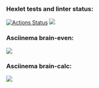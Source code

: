 ### Hexlet tests and linter status:
[![Actions Status](https://github.com/KristinaDegtereva/frontend-project-44/workflows/hexlet-check/badge.svg)](https://github.com/KristinaDegtereva/frontend-project-44/actions)
<a href="https://codeclimate.com/github/KristinaDegtereva/frontend-project-44/maintainability"><img src="https://api.codeclimate.com/v1/badges/116d4fc2a3165419b2b7/maintainability" /></a>
### Asciinema brain-even:
<a href="https://asciinema.org/a/OxPXDMXYxPkXe8YeaAE6ZqZ0Q" target="_blank"><img src="https://asciinema.org/a/OxPXDMXYxPkXe8YeaAE6ZqZ0Q.svg" /></a>
### Asciinema brain-calc:
<a href="https://asciinema.org/a/393OkD2X6jIMgmX4uMw9oqnG0" target="_blank"><img src="https://asciinema.org/a/393OkD2X6jIMgmX4uMw9oqnG0.svg" /></a>